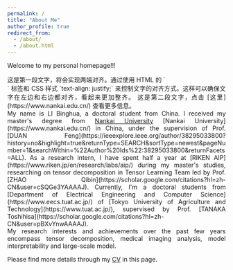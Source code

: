 ```yaml
---
permalink: /
title: "About Me"
author_profile: true
redirect_from: 
  - /about/
  - /about.html
---
```




Welcome to my personal homepage!!! 

<div style="text-align: justify;">
这是第一段文字，将会实现两端对齐。通过使用 HTML 的 `<div>` 标签和 CSS 样式 `text-align: justify;` 来控制文字的对齐方式。这样可以确保文字在左边和右边都对齐，看起来更加整齐。
这是第二段文字，点击 [这里](https://www.nankai.edu.cn/) 查看更多信息。
</div>


<div class="justify">
My name is LI Binghua, a doctoral student from China. I received my master's degree from 
<a href="[https://www.nankai.edu.cn/]">Nankai University</a>
  [Nankai University](https://www.nankai.edu.cn/) in China, under the supervision of Prof. [DUAN Feng](https://ieeexplore.ieee.org/author/38295033800?history=no&highlight=true&returnType=SEARCH&sortType=newest&pageNumber=1&searchWithin=%22Author%20Ids%22:38295033800&returnFacets=ALL).
As a research intern, I have spent half a year at [RIKEN AIP](https://www.riken.jp/en/research/labs/aip/) during my master's studies, researching on tensor decomposition in Tensor Learning Team led by Prof. [ZHAO Qibin](https://scholar.google.com/citations?hl=zh-CN&user=cSQGe3YAAAAJ).
Currently, I'm a doctoral students from [Department of Electrical Engineering and Computer Science](https://www.eecs.tuat.ac.jp/) of [Tokyo University of Agriculture and Technology](https://www.tuat.ac.jp/), supervised by Prof. [TANAKA Toshihisa](https://scholar.google.com/citations?hl=zh-CN&user=pBXvYnwAAAAJ).
</div>

<div style="text-align: justify;">
My research interests and achievements over the past few years encompass tensor decomposition, medical imaging analysis, model interpretability and large-scale model. 
</div>

Please find more details through my [CV](../files/CV.pdf) in this page.


